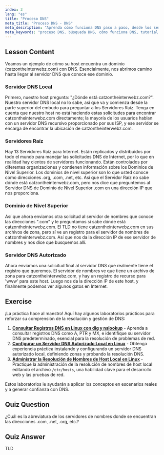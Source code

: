 ```yaml
---
index: 3
lang: "es"
title: "Proceso DNS"
meta_title: "Proceso DNS - DNS"
meta_description: "Aprenda cómo funciona DNS paso a paso, desde los servidores raíz hasta el DNS autorizado. Comprenda el proceso de búsqueda de DNS para usuarios principiantes e intermedios."
meta_keywords: "proceso DNS, búsqueda DNS, cómo funciona DNS, tutorial DNS, DNS para principiantes, DNS Linux, TLD, servidores raíz"
---
```


## Lesson Content

Veamos un ejemplo de cómo su host encuentra un dominio (catzontheinterwebz.com) con DNS. Esencialmente, nos abrimos camino hasta llegar al servidor DNS que conoce ese dominio.

### Servidor DNS Local

Primero, nuestro host pregunta: "¿Dónde está catzontheinterwebz.com?". Nuestro servidor DNS local no lo sabe, así que va y comienza desde la parte superior del embudo para preguntar a los Servidores Raíz. Tenga en cuenta que nuestro host no está haciendo estas solicitudes para encontrar catzontheinterwebz.com directamente; la mayoría de los usuarios hablan con un servidor DNS recursivo proporcionado por sus ISP, y ese servidor se encarga de encontrar la ubicación de catzontheinterwebz.com.

### Servidores Raíz

Hay 13 Servidores Raíz para Internet. Están replicados y distribuidos por todo el mundo para manejar las solicitudes DNS de Internet, por lo que en realidad hay cientos de servidores funcionando. Están controlados por diferentes organizaciones y contienen información sobre los Dominios de Nivel Superior. Los dominios de nivel superior son lo que usted conoce como direcciones .org, .com, .net, etc. Así que el Servidor Raíz no sabe dónde está catzontheinterwebz.com, pero nos dice que preguntemos al Servidor DNS de Dominio de Nivel Superior .com en una dirección IP que nos proporciona.

### Dominio de Nivel Superior

Así que ahora enviamos otra solicitud al servidor de nombres que conoce las direcciones ".com" y le preguntamos si sabe dónde está catzontheinterwebz.com. El TLD no tiene catzontheinterwebz.com en sus archivos de zona, pero sí ve un registro para el servidor de nombres de catzontheinterwebz.com. Así que nos da la dirección IP de ese servidor de nombres y nos dice que busquemos allí.

### Servidor DNS Autorizado

Ahora enviamos una solicitud final al servidor DNS que realmente tiene el registro que queremos. El servidor de nombres ve que tiene un archivo de zona para catzontheinterwebz.com, y hay un registro de recurso para 'www' para este host. Luego nos da la dirección IP de este host, y finalmente podemos ver algunos gatos en Internet.

## Exercise

¡La práctica hace al maestro! Aquí hay algunos laboratorios prácticos para reforzar su comprensión de la resolución y gestión de DNS:

1. **[Consultar Registros DNS en Linux con dig y nslookup](https://labex.io/es/labs/comptia-query-dns-records-in-linux-with-dig-and-nslookup-592796)** - Aprenda a consultar registros DNS como A, PTR y MX, e identifique su servidor DNS predeterminado, esencial para la resolución de problemas de red.
2. **[Configurar un Servidor DNS Autorizado Local en Linux](https://labex.io/es/labs/comptia-set-up-a-local-authoritative-dns-server-on-linux-592803)** - Obtenga experiencia práctica instalando y configurando un servidor DNS autorizado local, definiendo zonas y probando la resolución DNS.
3. **[Administrar la Resolución de Nombres de Host Local en Linux](https://labex.io/es/labs/comptia-manage-local-hostname-resolution-in-linux-592792)** - Practique la administración de la resolución de nombres de host local editando el archivo `/etc/hosts`, una habilidad clave para el desarrollo web y las pruebas de red.

Estos laboratorios le ayudarán a aplicar los conceptos en escenarios reales y a generar confianza con DNS.

## Quiz Question

¿Cuál es la abreviatura de los servidores de nombres donde se encuentran las direcciones .com, .net, .org, etc.?

## Quiz Answer

TLD
